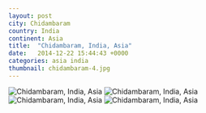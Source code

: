 ```yaml
---
layout: post
city: Chidambaram
country: India
continent: Asia
title:  "Chidambaram, India, Asia"
date:   2014-12-22 15:44:43 +0000
categories: asia india
thumbnail: chidambaram-4.jpg
---
```


<div class="img-container">
	<img class="img-responsive" src="{{ site.baseurl }}/img/countries/india/chidambaram-1.jpg" alt="Chidambaram, India, Asia"/>
	<img class="img-responsive" src="{{ site.baseurl }}/img/countries/india/chidambaram-2.jpg" alt="Chidambaram, India, Asia"/>
	<img class="img-responsive" src="{{ site.baseurl }}/img/countries/india/chidambaram-3.jpg" alt="Chidambaram, India, Asia"/>
	<img class="img-responsive" src="{{ site.baseurl }}/img/countries/india/chidambaram-4.jpg" alt="Chidambaram, India, Asia"/>
</div>
